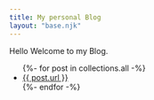 ```yaml
---
title: My personal Blog
layout: "base.njk"
---
```


Hello Welcome to my Blog.

<ul>
{%- for post in collections.all -%}
  <li><a href="{{ post.url }}">{{ post.url }}</a></li>
{%- endfor -%}
</ul>
